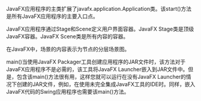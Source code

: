 JavaFX应用程序的主类扩展了javafx.application.Application类。该start()方法是所有JavaFX应用程序的主要入口点。

JavaFX应用程序通过Stage和Scene定义用户界面容器。JavaFX Stage类是顶级JavaFX容器。JavaFX Scene类是所有内容的容器。

在JavaFX中，场景的内容表示为节点的分层场景图。

main()当使用JavaFX Packager工具创建应用程序的JAR文件时，该方法对于JavaFX应用程序不是必需的，该工具将JavaFX Launcher嵌入到JAR文件中。但是，包含该main()方法很有用，这样您就可以运行在没有JavaFX Launcher的情况下创建的JAR文件，例如，在使用未完全集成JavaFX工具的IDE时。同样，嵌入JavaFX代码的Swing应用程序也需要该main()方法。